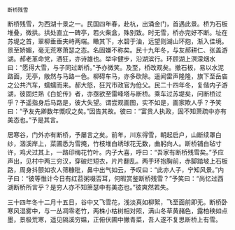     断桥残雪 

   断桥残雪，为西湖十景之一。民国四年春，赴杭，出涌金门，首遇此景。桥为石板堆叠，微拱。拱处直立一碑亭，若火柴盒，殊别致。时无雪，桥亦完好不断。址在苏堤之首，翠柳垂垂夹峙两端。瞰其下，水碧于油，远望则湖山环抱，渐入佳境。景至娇媚，毫无荒寒萧瑟之态。名固嫌不称矣。民十九年冬，与友郝耕仁、张盖游湖。郝老革命党，酒狂，亦诗雄也。举伞健步，沿湖滨行。环顾湖上溟濛烟水曰：“愿得大雪，与子同过断桥。”予亦微笑。及至，桥改观矣。撤石板，易以水泥路面，无亭，敞然与马路一色。柳碍车马，亦多砍除。遥闻雷声隆隆，旗下至岳庙之公共汽车，蠕蠕而来。郝大怒，狂咒市政官为伧父。民二十四年冬，复偕内子游湖，彼固烂熟《白蛇传》者，亦亟欲至雷峰塔与断桥。乘车过苏堤矣，问断桥过乎？予遥指身后马路是，彼大失望。谓尝观画图，实不如是，画家欺人乎？予笑曰：“予友先卿数年慨叹之矣。”因告其故。彼曰：“富贵人执政，固不知萧疏中亦有美态也。”予是其言。

   居寒谷，门外亦有断桥，予屡言之矣。前年，川东得雪，朝起启户，山断续罩白纱，涸溪岸上，菜圃悉为雪掩，竹枝堆白绣球花无数，曲躬向人。断桥铺白毡寸许，鸡犬过其上，一路印梅花竹叶。内子大喜，呼曰：“吾家有断桥残雪矣。”予应声出，见村中两三穷汉，穿破烂短衣，片片翻乱。两手环抱胸前，赤脚踏坡上石板路，周身抖颤如农人筛糠秕，鼻中出气如云，予叹曰：“此亦人子，宁知风景。”内子曰：“彼等惟计今日有红苕粥啜否耳，何暇赏鉴断桥残雪？”予笑曰：“尚忆过西湖断桥所言乎？是穷人亦不知箫瑟中有美态也。”彼爽然若失。

   三十四年冬十二月十五日，谷中又飞雪花，浅淡真如柳絮，飞至面前即无。断桥卧寒风湿雾中，与一丛凋零老竹，两株小枯树相对照，满山冬草黄赭色，露柏秧如点墨，景极荒寒，遥见隔溪穷媪，正俯伏圃中撇青菜，吾人遂不复思断桥上有雪。

